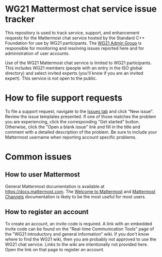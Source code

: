 # WG21 Mattermost chat service issue tracker
This repository is used to track service, support, and enhancement requests for the Mattermost chat service
hosted by the Standard C++ Foundation for use by WG21 participants.
The
[WG21 Admin Group](https://isocpp.org/std/the-committee)
is responsible for monitoring and resolving issues reported here and for administration of user accounts.

Use of the WG21 Mattermost chat service is limited to WG21 participants.
This includes WG21 members (people with an entry in the ISO global directory) and select invited experts
(you'll know if you are an invited expert).
This service is not open to the public.

# How to file support requests
To file a support request, navigate to the
[Issues tab](https://github.com/cplusplus/mattermost/issues)
and click "New issue".
Review the issue templates presented.
If one of those matches the problem you are experiencing, click the corresponding "Get started" button.
Otherwise, click the "Open a blank issue" link and fill in the title and comment with a detailed description
of the problem. Be sure to include your Mattermost username when reporting account specific problems.

# Common issues

## How to user Mattermost
General Mattermost documentation is available at https://docs.mattermost.com.
The
[Welcome to Mattermost](https://docs.mattermost.com/guides/welcome-to-mattermost.html)
and
[Mattermost Channels](https://docs.mattermost.com/guides/channels.html)
documentation is likely to be the most useful for most users.

## How to register an account
To create an account, an invite code is required.
A link with an embedded invite code can be found on the "Real-time Communication Tools" page of the
"WG21 introductory and general information" wiki.
If you don't know where to find the WG21 wiki, then you are probably not approved to use the WG21 chat service.
Links to the wiki are intentionally not provided here.
Open the link on that page to register an account.
